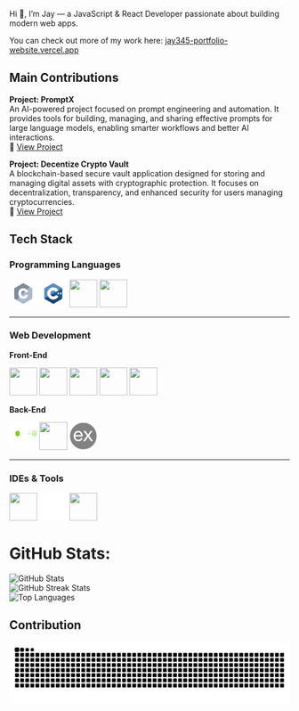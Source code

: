 Hi 👋, I’m Jay — a JavaScript & React Developer passionate about building modern web apps.

You can check out more of my work here: [jay345-portfolio-website.vercel.app](https://jay345-portfolio-website.vercel.app/)  





## Main Contributions

**Project: PromptX**  
An AI-powered project focused on prompt engineering and automation. It provides tools for building, managing, and sharing effective prompts for large language models, enabling smarter workflows and better AI interactions.  
🔗 [View Project](https://promptai-six.vercel.app/)



**Project: Decentize Crypto Vault**  
A blockchain-based secure vault application designed for storing and managing digital assets with cryptographic protection. It focuses on decentralization, transparency, and enhanced security for users managing cryptocurrencies.  
🔗 <a href="https://crypto-vault-lyart.vercel.app/" target="_blank">View Project</a>

## Tech Stack

### Programming Languages
<p class="tech-logo">
  <img src="/assets/c.svg" width="50" height="50"/>
  <img src="/assets/c++.svg" width="50" height="50"/>
  <img src="https://cdn.jsdelivr.net/gh/devicons/devicon/icons/javascript/javascript-original.svg" width="50" height="50"/>
  <img src="https://cdn.jsdelivr.net/gh/devicons/devicon/icons/typescript/typescript-original.svg" width="50" height="50"/>
</p>

---

### Web Development  

**Front-End**
<p class="tech-logo">
  <img src="https://cdn.jsdelivr.net/gh/devicons/devicon/icons/html5/html5-original.svg" width="50" height="50"/>
  <img src="https://cdn.jsdelivr.net/gh/devicons/devicon/icons/css3/css3-original.svg" width="50" height="50"/>
  <img src="https://cdn.jsdelivr.net/gh/devicons/devicon/icons/javascript/javascript-original.svg" width="50" height="50"/>
  <img src="https://cdn.jsdelivr.net/gh/devicons/devicon/icons/react/react-original.svg" width="50" height="50"/>
  <img src="https://cdn.jsdelivr.net/gh/devicons/devicon/icons/redux/redux-original.svg" width="50" height="50"/>
</p>

**Back-End**
<p class="tech-logo">
 <img src="/assets/15.png" width="50" height="50"/>
 <img src="https://cdn.jsdelivr.net/gh/devicons/devicon/icons/mongodb/mongodb-original.svg" width="50" height="50"/>
 <img src="/assets/pngwing.com (1).png" width="50" height="50"/>
</p>

---

### IDEs & Tools
<p class="tech-logo">
  <img src="https://cdn.jsdelivr.net/gh/devicons/devicon/icons/vscode/vscode-original.svg" width="50" height="50"/>
  <img src="/assets/33.png" width="50" height="50"/>
  <img src="https://cdn.jsdelivr.net/gh/devicons/devicon/icons/git/git-original.svg" width="50" height="50"/>
</p>

<div>
    <h1>GitHub Stats:</h1>
    <img src="https://github-readme-stats.vercel.app/api?username=bandhan-majumder&theme=merko&hide_border=false&include_all_commits=false&count_private=false" alt="GitHub Stats">
    <br>
    <img src="https://github-readme-streak-stats.herokuapp.com/?user=bandhan-majumder&theme=merko&hide_border=false" alt="GitHub Streak Stats">
    <br>
    <img src="https://github-readme-stats.vercel.app/api/top-langs/?username=bandhan-majumder&theme=merko&hide_border=false&include_all_commits=false&count_private=false&layout=compact" alt="Top Languages">
  </div>

## Contribution 
<div align="center">
<picture>
  <source media="(prefers-color-scheme: dark)" srcset="https://raw.githubusercontent.com/jaypatel345/jaypatel345/output/github-contribution-grid-snake-dark.svg" />
  <source media="(prefers-color-scheme: light)" srcset="https://raw.githubusercontent.com/jaypatel345/jaypatel345/output/github-contribution-grid-snake.svg" />
  <img alt="github contribution snake" src="https://raw.githubusercontent.com/jaypatel345/jaypatel345/output/github-contribution-grid-snake.svg" />
</picture>
</div>
